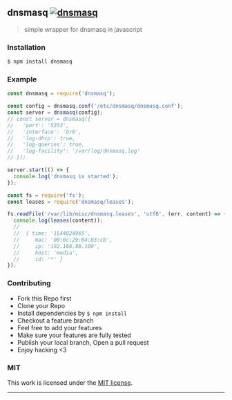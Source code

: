 ## dnsmasq [![dnsmasq](https://img.shields.io/npm/v/dnsmasq.svg)](https://npmjs.org/dnsmasq)

> simple wrapper for dnsmasq in javascript

### Installation

```bash
$ npm install dnsmasq
```

### Example

```js
const dnsmasq = require('dnsmasq');

const config = dnsmasq.conf('/etc/dnsmasq/dnsmasq.conf');
const server = dnsmasq(config);
// const server = dnsmasq({
//   'port': '5353',
//   'interface': 'br0',
//   'log-dhcp': true,
//   'log-queries': true,
//   'log-facility': '/var/log/dnsmasq.log'
// });

server.start(() => {
  console.log('dnsmasq is started');
});

const fs = require('fs');
const leases = require('dnsmasq/leases');

fs.readFile('/var/lib/misc/dnsmasq.leases', 'utf8', (err, content) => {
  console.log(leases(content));
  //
  //  { time: '1544024965',
  //     mac: '00:0c:29:84:83:cb',
  //     ip: '192.168.88.100',
  //     host: 'media',
  //     id: '*' }
});

```

### Contributing
- Fork this Repo first
- Clone your Repo
- Install dependencies by `$ npm install`
- Checkout a feature branch
- Feel free to add your features
- Make sure your features are fully tested
- Publish your local branch, Open a pull request
- Enjoy hacking <3

### MIT

This work is licensed under the [MIT license](./LICENSE).

---